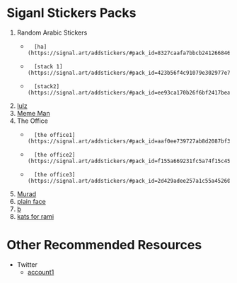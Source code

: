 # Siganl Stickers Packs
1.  Random Arabic Stickers
    -       [ha](https://signal.art/addstickers/#pack_id=8327caafa7bbcb24126684640644f75f&pack_key=0da2f1ac4f455c8c10b27add9ce1f233077efeb6dcfbc547569543429d5cbe96)
    -       [stack 1](https://signal.art/addstickers/#pack_id=423b56f4c91079e302977e71e5852630&pack_key=90198f28313ccf0d6c3aac54b1a336274f27e95fc918ebe3bc335a53dca534cf)
    -       [stack2](https://signal.art/addstickers/#pack_id=ee93ca170b26f6bf2417bea30e03af91&pack_key=2077e7c7c7bf5286d273f97b23b0663cc1dcdbf63e51f9fc163cb992a0920315)
2.  [lulz](https://signal.art/addstickers/#pack_id=425320ed7b3dc2402b7e123274fffb76&pack_key=5c66b992fc724a7baf8c049441b976432c4fb99b988e4c60f3dcdc58b32b8dbf)
3.  [Meme Man](https://signal.art/addstickers/#pack_id=83a2e0b144054a10e35ac52578c15a1b&pack_key=33cd96808b1ac4116ff7d61c3d1d2e04e920cbaca5594d0e79b5846db4070bad)
4.  The Office
    -       [the office1](https://signal.art/addstickers/#pack_id=aaf0ee739727ab8d2087bf3e80716f62&pack_key=6eabcc8089edbf51dc443eaccf6c8bb49f27f626cc28fe3616d3b24598c2e2e4)
    -       [the office2](https://signal.art/addstickers/#pack_id=f155a669231fc5a74f15c45a197587d5&pack_key=adaa4da97deb0d4de69ac2f751ffe345e8870ff016c10cdc0a719fc633f35f37)
    -       [the office3](https://signal.art/addstickers/#pack_id=2d429adee257a1c55a45260f1f36a534&pack_key=31414de9ed16f960a58dedff8b8b0aef98cc069f8e00cde86962d29e7e4876b)
5.  [Murad](https://signal.art/addstickers/#pack_id=343cd1e8141d47fd5a6f07047ec5be90&pack_key=5848ff2bd4c69cdc948c98b1a448a9bd3619aabe4b4fdb0c34b6426e2d904772)
6. [plain face](https://signal.art/addstickers/#pack_id=2cbd220e4c256804bd892b86ab1d41ef&pack_key=9003715b50fd1c0eb527e6f3256fe3885ea351f907ec23ffa25c80ef55b98c70)
7.  [b](https://signal.art/addstickers/#pack_id=49e17d67558610d2eba06087d9b9d26d&pack_key=5119c263757cb3ae2dee151549df15d46dead273d6ea9b7467220dc8e4748da3)
8.  [kats for rami](https://signal.art/addstickers/#pack_id=44f2c56da64f11fb32f5c345b6554968&pack_key=fa0dff5cd2dd425401f93c40336527fca9ba4763d5b5d7b9315f158976751028)
# Other Recommended Resources
-   Twitter
    -   [account1](https://twitter.com/signalstickers?lang=en)
